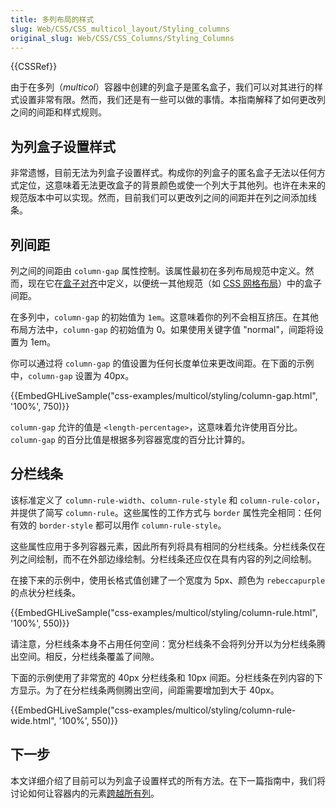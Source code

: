 ```yaml
---
title: 多列布局的样式
slug: Web/CSS/CSS_multicol_layout/Styling_columns
original_slug: Web/CSS/CSS_Columns/Styling_Columns
---
```


{{CSSRef}}

由于在多列（_multicol_）容器中创建的列盒子是匿名盒子，我们可以对其进行的样式设置非常有限。然而，我们还是有一些可以做的事情。本指南解释了如何更改列之间的间距和样式规则。

## 为列盒子设置样式

非常遗憾，目前无法为列盒子设置样式。构成你的列盒子的匿名盒子无法以任何方式定位，这意味着无法更改盒子的背景颜色或使一个列大于其他列。也许在未来的规范版本中可以实现。然而，目前我们可以更改列之间的间距并在列之间添加线条。

## 列间距

列之间的间距由 `column-gap` 属性控制。该属性最初在多列布局规范中定义。然而，现在它在[盒子对齐](/zh-CN/docs/Web/CSS/CSS_box_alignment)中定义，以便统一其他规范（如 [CSS 网格布局](/zh-CN/docs/Web/CSS/CSS_Grid_Layout/Box_Alignment_in_CSS_Grid_Layout)）中的盒子间距。

在多列中，`column-gap` 的初始值为 `1em`。这意味着你的列不会相互挤压。在其他布局方法中，`column-gap` 的初始值为 0。如果使用关键字值 "normal"，间距将设置为 1em。

你可以通过将 `column-gap` 的值设置为任何长度单位来更改间距。在下面的示例中，`column-gap` 设置为 40px。

{{EmbedGHLiveSample("css-examples/multicol/styling/column-gap.html", '100%', 750)}}

`column-gap` 允许的值是 `<length-percentage>`，这意味着允许使用百分比。`column-gap` 的百分比值是根据多列容器宽度的百分比计算的。

## 分栏线条

该标准定义了 `column-rule-width`、`column-rule-style` 和 `column-rule-color`，并提供了简写 `column-rule`。这些属性的工作方式与 `border` 属性完全相同：任何有效的 `border-style` 都可以用作 `column-rule-style`。

这些属性应用于多列容器元素，因此所有列将具有相同的分栏线条。分栏线条仅在列之间绘制，而不在外部边缘绘制。分栏线条还应仅在具有内容的列之间绘制。

在接下来的示例中，使用长格式值创建了一个宽度为 5px、颜色为 `rebeccapurple` 的点状分栏线条。

{{EmbedGHLiveSample("css-examples/multicol/styling/column-rule.html", '100%', 550)}}

请注意，分栏线条本身不占用任何空间：宽分栏线条不会将列分开以为分栏线条腾出空间。相反，分栏线条覆盖了间隙。

下面的示例使用了非常宽的 40px 分栏线条和 10px 间距。分栏线条在列内容的下方显示。为了在分栏线条两侧腾出空间，间距需要增加到大于 40px。

{{EmbedGHLiveSample("css-examples/multicol/styling/column-rule-wide.html", '100%', 550)}}

## 下一步

本文详细介绍了目前可以为列盒子设置样式的所有方法。在下一篇指南中，我们将讨论如何让容器内的元素[跨越所有列](/zh-CN/docs/Web/CSS/CSS_Columns/Spanning_Columns)。
